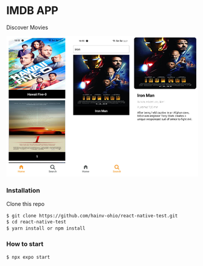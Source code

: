 # IMDB APP 
Discover Movies 


![imdbapp-screenshots](https://github.com/hainv-ohio/react-native-test/blob/main/assets/readme.png)

### Installation

Clone this repo

```sh
$ git clone https://github.com/hainv-ohio/react-native-test.git
$ cd react-native-test
$ yarn install or npm install
```

### How to start
```sh
$ npx expo start
```
